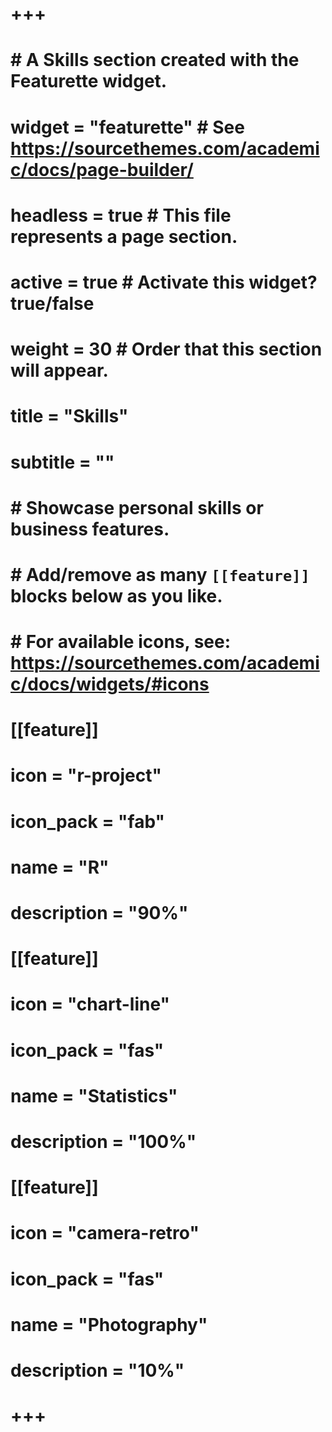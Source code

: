 # +++
# # A Skills section created with the Featurette widget.
# widget = "featurette"  # See https://sourcethemes.com/academic/docs/page-builder/
# headless = true  # This file represents a page section.
# active = true  # Activate this widget? true/false
# weight = 30  # Order that this section will appear.

# title = "Skills"
# subtitle = ""

# # Showcase personal skills or business features.
# # 
# # Add/remove as many `[[feature]]` blocks below as you like.
# # 
# # For available icons, see: https://sourcethemes.com/academic/docs/widgets/#icons

# [[feature]]
#   icon = "r-project"
#   icon_pack = "fab"
#   name = "R"
#   description = "90%"

# [[feature]]
#   icon = "chart-line"
#   icon_pack = "fas"
#   name = "Statistics"
#   description = "100%"  

# [[feature]]
#   icon = "camera-retro"
#   icon_pack = "fas"
#   name = "Photography"
#   description = "10%"

# +++
